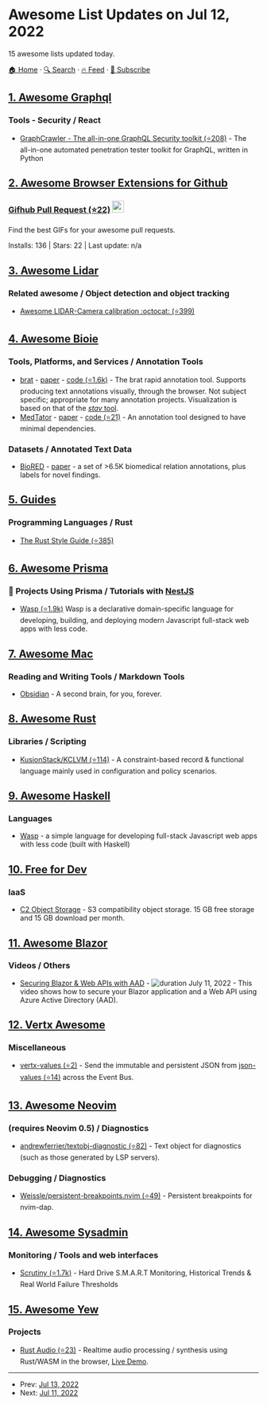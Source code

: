 # Awesome List Updates on Jul 12, 2022

15 awesome lists updated today.

[🏠 Home](/README.md) · [🔍 Search](https://test.trackawesomelist.com/search/) · [🔥 Feed](https://test.trackawesomelist.com/feed.xml) · [📮 Subscribe](https://trackawesomelist.us17.list-manage.com/subscribe?u=d2f0117aa829c83a63ec63c2f&id=36a103854c)



## [1. Awesome Graphql](/content/chentsulin/awesome-graphql/README.md)

### Tools - Security / React

*   [GraphCrawler - The all-in-one GraphQL Security toolkit (⭐208)](https://github.com/gsmith257-cyber/GraphCrawler) - The all-in-one automated penetration tester toolkit for GraphQL, written in Python

## [2. Awesome Browser Extensions for Github](/content/stefanbuck/awesome-browser-extensions-for-github/README.md)
### [Gifhub Pull Request (⭐22)](https://github.com/bguzmanrio/gifhub-pull-request) <a href="https://chrome.google.com/webstore/detail/gifhub-pull-request/gfjohbpkkbbflchpioebapldlmiflfho"><img src="https://raw.githubusercontent.com/alrra/browser-logos/master/src/chrome/chrome_48x48.png" width="24" /></a>

Find the best GIFs for your awesome pull requests.

Installs: 136 | Stars: 22 | Last update: n/a

## [3. Awesome Lidar](/content/szenergy/awesome-lidar/README.md)

### Related awesome / Object detection and object tracking

*   [Awesome LIDAR-Camera calibration :octocat: (⭐399)](https://github.com/Deephome/Awesome-LiDAR-Camera-Calibration)

## [4. Awesome Bioie](/content/caufieldjh/awesome-bioie/README.md)

### Tools, Platforms, and Services / Annotation Tools

*   [brat](https://brat.nlplab.org/) - [paper](https://www.aclweb.org/anthology/E12-2021/) - [code (⭐1.6k)](https://github.com/nlplab/brat) - The brat rapid annotation tool. Supports producing text annotations visually, through the browser. Not subject specific; appropriate for many annotation projects. Visualization is based on that of the [*stav* tool](https://github.com/nlplab/stav/).
*   [MedTator](https://ohnlp.github.io/MedTator/) - [paper](https://academic.oup.com/bioinformatics/article-abstract/38/6/1776/6496915) - [code (⭐21)](https://github.com/OHNLP/MedTator) - An annotation tool designed to have minimal dependencies.

### Datasets / Annotated Text Data

*   [BioRED](https://ftp.ncbi.nlm.nih.gov/pub/lu/BioRED/) - [paper](https://arxiv.org/abs/2204.04263) - a set of >6.5K biomedical relation annotations, plus labels for novel findings.

## [5. Guides](/content/NARKOZ/guides/README.md)

### Programming Languages / Rust

*   [The Rust Style Guide (⭐385)](https://github.com/rust-dev-tools/fmt-rfcs/blob/master/guide/guide.md)

## [6. Awesome Prisma](/content/catalinmiron/awesome-prisma/README.md)

### :space_invader: Projects Using Prisma / Tutorials with   [NestJS](https://nestjs.com/)

*   [Wasp (⭐1.9k)](https://github.com/wasp-lang/wasp) Wasp is a declarative domain-specific language for developing, building, and deploying modern Javascript full-stack web apps with less code.

## [7. Awesome Mac](/content/jaywcjlove/awesome-mac/README.md)

### Reading and Writing Tools / Markdown Tools

*   [Obsidian](https://obsidian.md) - A second brain, for you, forever.

## [8. Awesome Rust](/content/rust-unofficial/awesome-rust/README.md)

### Libraries / Scripting

*   [KusionStack/KCLVM (⭐114)](https://github.com/KusionStack/KCLVM) - A constraint-based record & functional language mainly used in configuration and policy scenarios.

## [9. Awesome Haskell](/content/krispo/awesome-haskell/README.md)

### Languages

*   [Wasp](https://wasp-lang.dev/) - a simple language for developing full-stack Javascript web apps with less code (built with Haskell)

## [10. Free for Dev](/content/ripienaar/free-for-dev/README.md)

### IaaS

*   [C2 Object Storage](https://c2.synology.com/en-us/pricing/object-storage) - S3 compatibility object storage. 15 GB free storage and 15 GB download per month.

## [11. Awesome Blazor](/content/AdrienTorris/awesome-blazor/README.md)

### Videos / Others

*   [Securing Blazor & Web APIs with AAD](https://www.youtube.com/watch?v=wYptdN-P5zU) - ![duration](https://img.shields.io/badge/Duration:%20-30%20min-%230094FF?style=flat-square\&cacheSeconds=maxAge\&logo=youtube) July 11, 2022 - This video shows how to secure your Blazor application and a Web API using Azure Active Directory (AAD).

## [12. Vertx Awesome](/content/vert-x3/vertx-awesome/README.md)

### Miscellaneous

*   [vertx-values (⭐2)](https://github.com/imrafaelmerino/vertx-values) - Send the immutable and persistent JSON from [json-values (⭐14)](https://github.com/imrafaelmerino/json-values) across the Event Bus.

## [13. Awesome Neovim](/content/rockerBOO/awesome-neovim/README.md)

### (requires Neovim 0.5) / Diagnostics

*   [andrewferrier/textobj-diagnostic (⭐82)](https://github.com/andrewferrier/textobj-diagnostic.nvim) - Text object for diagnostics (such as those generated by LSP servers).

### Debugging / Diagnostics

*   [Weissle/persistent-breakpoints.nvim (⭐49)](https://github.com/Weissle/persistent-breakpoints.nvim) - Persistent breakpoints for nvim-dap.

## [14. Awesome Sysadmin](/content/awesome-foss/awesome-sysadmin/README.md)

### Monitoring / Tools and web interfaces

*   [Scrutiny (⭐1.7k)](https://github.com/AnalogJ/scrutiny) - Hard Drive S.M.A.R.T Monitoring, Historical Trends & Real World Failure Thresholds

## [15. Awesome Yew](/content/jetli/awesome-yew/README.md)

### Projects

*   [Rust Audio (⭐23)](https://github.com/austintheriot/audio) - Realtime audio processing / synthesis using Rust/WASM in the browser, [Live Demo](https://austintheriot.github.io/audio/).

---

- Prev: [Jul 13, 2022](/content/2022/07/13/README.md)
- Next: [Jul 11, 2022](/content/2022/07/11/README.md)